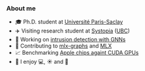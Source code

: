 
<!-- ### <samp>&gt;&gt;&gt; Hi there, I'm Tristan! </samp> -->

### About me
- 🎓 Ph.D. student at [Université Paris-Saclay](https://en.wikipedia.org/wiki/Paris-Saclay_University)
- ✈️ Visiting research student at [Systopia](https://systopia.cs.ubc.ca/) ([UBC](https://www.ubc.ca/))
- 🧪 Working on [intrusion detection with GNNs](https://scholar.google.fr/citations?hl=en&user=ijVNAGYAAAAJ)
- 🍎 Contributing to [mlx-graphs](https://github.com/mlx-graphs/mlx-graphs) and [MLX](https://github.com/ml-explore/mlx)
- 📈 Benchmarking [Apple chips againt CUDA GPUs](https://github.com/TristanBilot/mlx-benchmark)
- 🤗 I enjoy 💻, ☀️ and 🌴

<!--[![Readme Card](https://github-readme-stats.vercel.app/api/pin/?username=mlx-graphs&repo=mlx-graphs)](https://github.com/mlx-graphs/mlx-graphs) [![Readme Card](https://github-readme-stats.vercel.app/api/pin/?username=ml-explore&repo=mlx)](https://github.com/ml-explore/mlx)-->

<!--![Tristan Bilot's GitHub stats](https://github-readme-stats.vercel.app/api?username=tristanbilot&show_icons=true&show=reviews,prs_merged)-->
